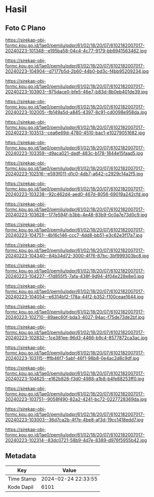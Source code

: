 # Hasil

## Foto C Plano

https://sirekap-obj-formc.kpu.go.id/1ae0/pemilu/pdpr/61/02/18/20/07/6102182007017-20240223-101348--e195ba58-04c4-4c77-9179-bb6941563462.jpg

https://sirekap-obj-formc.kpu.go.id/1ae0/pemilu/pdpr/61/02/18/20/07/6102182007017-20240223-104904--d7177b5d-2b60-44b0-bd3c-f4bb95209234.jpg

https://sirekap-obj-formc.kpu.go.id/1ae0/pemilu/pdpr/61/02/18/20/07/6102182007017-20240223-103903--975dace0-bfe5-46e7-b83d-8b0eb401de39.jpg

https://sirekap-obj-formc.kpu.go.id/1ae0/pemilu/pdpr/61/02/18/20/07/6102182007017-20240223-102005--fb149a5d-a845-4397-8c91-cd0098e958da.jpg

https://sirekap-obj-formc.kpu.go.id/1ae0/pemilu/pdpr/61/02/18/20/07/6102182007017-20240223-103513--cea6e69d-4780-4510-bac1-e10279051682.jpg

https://sirekap-obj-formc.kpu.go.id/1ae0/pemilu/pdpr/61/02/18/20/07/6102182007017-20240223-103359--d9aca021-dadf-483c-b178-1844e15faad5.jpg

https://sirekap-obj-formc.kpu.go.id/1ae0/pemilu/pdpr/61/02/18/20/07/6102182007017-20240223-102516--e593f011-d1c0-4db7-a642-c2929c14a2f5.jpg

https://sirekap-obj-formc.kpu.go.id/1ae0/pemilu/pdpr/61/02/18/20/07/6102182007017-20240223-103238--92c462d4-aed0-467d-8056-69019a242cfd.jpg

https://sirekap-obj-formc.kpu.go.id/1ae0/pemilu/pdpr/61/02/18/20/07/6102182007017-20240223-103628--177e594f-b3bb-4e48-83b9-0c0a7e73d0c9.jpg

https://sirekap-obj-formc.kpu.go.id/1ae0/pemilu/pdpr/61/02/18/20/07/6102182007017-20240223-104751--4b16c146-ccc7-4dd8-bb51-e3c62e3f17a7.jpg

https://sirekap-obj-formc.kpu.go.id/1ae0/pemilu/pdpr/61/02/18/20/07/6102182007017-20240223-104340--84b34d72-3000-4f76-87bc-3bf999303bc8.jpg

https://sirekap-obj-formc.kpu.go.id/1ae0/pemilu/pdpr/61/02/18/20/07/6102182007017-20240223-104227--f7d855f5-7afa-438f-9d94-4f04e228e8e0.jpg

https://sirekap-obj-formc.kpu.go.id/1ae0/pemilu/pdpr/61/02/18/20/07/6102182007017-20240223-104054--e6314bf2-178a-44f2-b352-f100ceae1644.jpg

https://sirekap-obj-formc.kpu.go.id/1ae0/pemilu/pdpr/61/02/18/20/07/6102182007017-20240223-102710--89aec60f-bda3-4027-94ac-f75de73de2bf.jpg

https://sirekap-obj-formc.kpu.go.id/1ae0/pemilu/pdpr/61/02/18/20/07/6102182007017-20240223-102832--1ce381ee-96d3-4466-b9c4-8577872ca3ac.jpg

https://sirekap-obj-formc.kpu.go.id/1ae0/pemilu/pdpr/61/02/18/20/07/6102182007017-20240223-103115--fffb46f7-5abf-46f1-98b8-0e4ac2d8c9df.jpg

https://sirekap-obj-formc.kpu.go.id/1ae0/pemilu/pdpr/61/02/18/20/07/6102182007017-20240223-104625--e162b826-f3d0-4988-a1b8-b4fe88253ff0.jpg

https://sirekap-obj-formc.kpu.go.id/1ae0/pemilu/pdpr/61/02/18/20/07/6102182007017-20240223-103751--9058f490-82a2-4241-bc72-0227728369da.jpg

https://sirekap-obj-formc.kpu.go.id/1ae0/pemilu/pdpr/61/02/18/20/07/6102182007017-20240223-103003--36d7ca2b-4f7e-4be8-af3d-19cc1418edd7.jpg

https://sirekap-obj-formc.kpu.go.id/1ae0/pemilu/pdpr/61/02/18/20/07/6102182007017-20240223-102314--83dc0721-58b9-4d7e-8389-d976f5955b42.jpg


## Metadata

| Key        | Value               |
| ---------- | ------------------- |
| Time Stamp | 2024-02-24 22:33:55 |
| Kode Dapil | 6101                |



